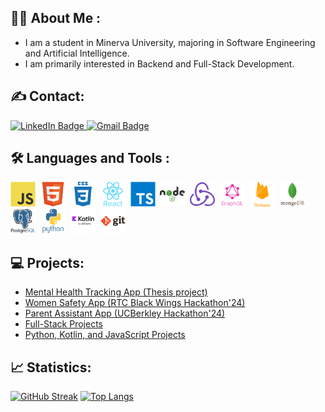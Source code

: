 ## :woman_technologist: About Me :
- I am a student in Minerva University, majoring in Software Engineering and Artificial Intelligence.
- I am primarily interested in Backend and Full-Stack Development.

## :writing_hand: Contact:
<div id="badges">
  <a href="https://www.linkedin.com/in/alina-erofeeva-minerva/">
      <img src="https://img.shields.io/badge/LinkedIn-blue?style=for-the-badge&logo=linkedin&logoColor=white" alt="LinkedIn Badge"/>
  </a>
  <a href="mailto:valinafeya@gmail.com">
          <img src="https://img.shields.io/badge/Gmail-D14836?style=for-the-badge&logo=gmail&logoColor=white" alt="Gmail Badge"/>
    </a>
</div>


## :hammer_and_wrench: Languages and Tools :
<div>
  <img src="https://github.com/devicons/devicon/blob/master/icons/javascript/javascript-original.svg" title="JavaScript" alt="JavaScript" width="40" height="40"/>&nbsp;
    <img src="https://github.com/devicons/devicon/blob/master/icons/html5/html5-original.svg" title="HTML5" alt="HTML" width="40" height="40"/>&nbsp;
      <img src="https://github.com/devicons/devicon/blob/master/icons/css3/css3-plain-wordmark.svg"  title="CSS3" alt="CSS" width="40" height="40"/>&nbsp;
        <img src="https://github.com/devicons/devicon/blob/master/icons/react/react-original-wordmark.svg" title="React" alt="React" width="40" height="40"/>&nbsp;
            <img src="https://github.com/devicons/devicon/blob/master/icons/typescript/typescript-original.svg" title="TypeScript" alt="TypeScript" width="40" height="40"/>&nbsp;
              <img src="https://github.com/devicons/devicon/blob/master/icons/nodejs/nodejs-original-wordmark.svg" title="NodeJS" alt="NodeJS" width="40" height="40"/>&nbsp;      
  <img src="https://github.com/devicons/devicon/blob/master/icons/redux/redux-original.svg" title="Redux" alt="Redux " width="40" height="40"/>&nbsp;
       <img src="https://github.com/devicons/devicon/blob/master/icons/graphql/graphql-plain-wordmark.svg" title="GraphQL" alt="GraphQL" width="40" height="40"/>&nbsp;
  <img src="https://github.com/devicons/devicon/blob/master/icons/firebase/firebase-plain-wordmark.svg" title="Firebase" alt="Firebase" width="40" height="40"/>&nbsp;
    <img src="https://github.com/devicons/devicon/blob/master/icons/mongodb/mongodb-original-wordmark.svg" title="MongoDB" alt="MongoDB" width="40" height="40"/>&nbsp;
        <img src="https://github.com/devicons/devicon/blob/master/icons/postgresql/postgresql-original-wordmark.svg" title="PostgreSQL" alt="PostgreSQL" width="40" height="40"/>&nbsp;
        <img src="https://github.com/devicons/devicon/blob/master/icons/python/python-original-wordmark.svg" title="Python" alt="Python" width="40" height="40"/>&nbsp;   <img src="https://github.com/devicons/devicon/blob/master/icons/kotlin/kotlin-original-wordmark.svg" title="Kotlin" alt="Kotlin" width="40" height="40"/>&nbsp;   
      <img src="https://github.com/devicons/devicon/blob/master/icons/git/git-original-wordmark.svg" title="Git" **alt="Git" width="40" height="40"/>
</div>

## :computer: Projects:
- <a href='https://github.com/alinaerf/EmoSense'> Mental Health Tracking App (Thesis project) </a>
- <a href='https://github.com/e-yang08/ilLuSIonOfgReaTNesS'> Women Safety App (RTC Black Wings Hackathon'24) </a>
- <a href='https://github.com/EnesAkyuz/BabyLlama'> Parent Assistant App (UCBerkley Hackathon'24) </a>
- <a href='https://github.com/alinaerf/Full-Stack-2022'> Full-Stack Projects </a>
- <a href='https://github.com/alinaerf/CS-projects'> Python, Kotlin, and JavaScript Projects </a>
## :chart_with_upwards_trend:	Statistics:
[![GitHub Streak](http://github-readme-streak-stats.herokuapp.com?user=alinaerf)](https://git.io/streak-stats)
[![Top Langs](https://github-readme-stats.vercel.app/api/top-langs/?username=alinaerf&layout=compact)](https://github.com/anuraghazra/github-readme-stats)


